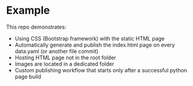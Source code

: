 # Example
This repo demonstrates:
- Using CSS (Bootstrap framework) with the static HTML page
- Automatically generate and publish the index.html page on every data.yaml (or another file commit)
- Hosting HTML page not in the root folder
- Images are located in a dedicated folder
- Custom publishing workflow that starts only after a successful python page build
